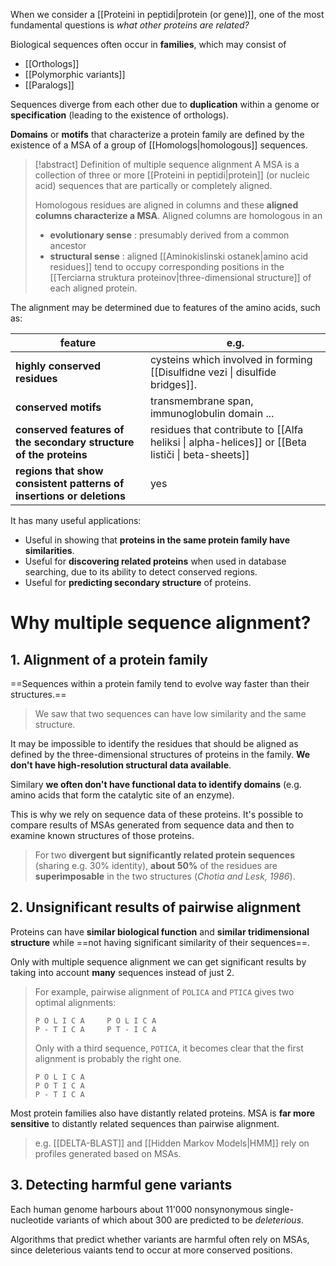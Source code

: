 When we consider a [[Proteini in peptidi|protein (or gene)]], one of the most fundamental questions is *what other proteins are related?*

Biological sequences often occur in **families**, which may consist of

- [[Orthologs]]
- [[Polymorphic variants]]
- [[Paralogs]]

Sequences diverge from each other due to **duplication** within a genome or **specification** (leading to the existence of orthologs).

**Domains** or **motifs** that characterize a protein family are defined by the existence of a MSA of a group of [[Homologs|homologous]] sequences.

> [!abstract] Definition of multiple sequence alignment
> A MSA is a collection of three or more [[Proteini in peptidi|protein]] (or nucleic acid) sequences that are partically or completely aligned.
>
> Homologous residues are aligned in columns and these **aligned columns characterize a MSA**. Aligned columns are homologous in an
> - **evolutionary sense** : presumably derived from a common ancestor
> - **structural sense** : aligned [[Aminokislinski ostanek|amino acid residues]] tend to occupy corresponding positions in the [[Terciarna struktura proteinov|three-dimensional structure]] of each aligned protein.
>

The alignment may be determined due to features of the amino acids, such as:

| feature                                                              | e.g.                                                                                                  |
| -------------------------------------------------------------------- | -------------------------------------------------------------------------------------------------------- |
| **highly conserved residues**                                        | cysteins which involved in forming [[Disulfidne vezi \| disulfide bridges]].                               |
| **conserved motifs**                                                 | transmembrane span, immunoglobulin domain ...                                                            |
| **conserved features of the secondary structure of the proteins**    | residues that contribute to [[Alfa heliksi         \| alpha-helices]] or [[Beta lističi \| beta-sheets]] |
| **regions that show consistent patterns of insertions or deletions** | yes                                                                                                      | 

It has many useful applications:

- Useful in showing that **proteins in the same protein family have similarities**.
- Useful for **discovering related proteins** when used in database searching, due to its ability to detect conserved regions.
- Useful for **predicting secondary structure** of proteins.

# Why multiple sequence alignment?

## 1. Alignment of a protein family

==Sequences within a protein family tend to evolve way faster than their structures.==

> We saw that two sequences can have low similarity and the same structure.

It may be impossible to identify the residues that should be aligned as defined by the three-dimensional structures of proteins in the family. **We don't have high-resolution structural data available**.

Similary **we often don't have functional data to identify domains** (e.g. amino acids that form the catalytic site of an enzyme).

This is why we rely on sequence data of these proteins. It's possible to compare results of MSAs generated from sequence data and then to examine known structures of those proteins.

> For two **divergent but significantly related protein sequences** (sharing e.g. 30% identity), **about 50%** of the residues are **superimposable** in the two structures (*Chotia and Lesk, 1986*).

## 2. Unsignificant results of pairwise alignment

Proteins can have **similar biological function** and **similar tridimensional structure** while ==not having significant similarity of their sequences==.

Only with multiple sequence alignment we can get significant results by taking into account **many** sequences instead of just 2.

> For example, pairwise alignment of `POLICA` and `PTICA` gives two optimal alignments:
> 
> ```
> P O L I C A     P O L I C A
> P - T I C A     P T - I C A
> ```
> 
> Only with a third sequence, `POTICA`, it becomes clear that the first alignment is probably the right one.
> 
> ```
> P O L I C A
> P O T I C A
> P - T I C A
> ```

Most protein families also have distantly related proteins. MSA is **far more sensitive** to distantly related sequences than pairwise alignment.

> e.g. [[DELTA-BLAST]] and [[Hidden Markov Models|HMM]] rely on profiles generated based on MSAs.

## 3. Detecting harmful gene variants

Each human genome harbours about 11'000 nonsynonymous single-nucleotide variants of which about 300 are predicted to be *deleterious*.

Algorithms that predict whether variants are harmful often rely on MSAs, since deleterious vaiants tend to occur at more conserved positions.
